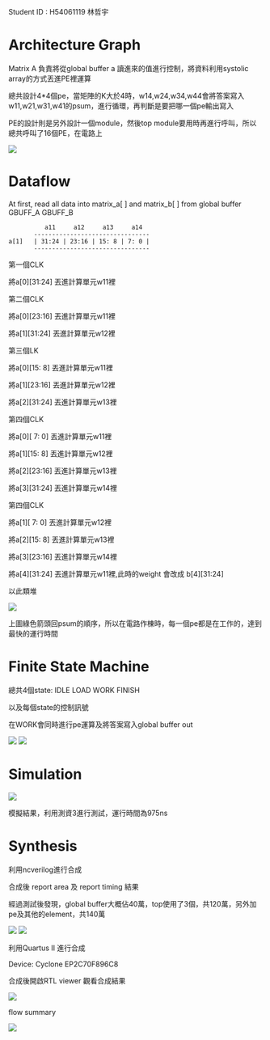 Student ID : H54061119 林哲宇

Architecture Graph
========
Matrix A 負責將從global buffer a 讀進來的值進行控制，將資料利用systolic array的方式丟進PE裡運算

總共設計4*4個pe，當矩陣的K大於4時，w14,w24,w34,w44會將答案寫入w11,w21,w31,w41的psum，進行循環，再判斷是要把哪一個pe輸出寫入

PE的設計則是另外設計一個module，然後top module要用時再進行呼叫，所以總共呼叫了16個PE，在電路上

![](./img/architecture.jpg)

Dataflow
========
At first, read all data into matrix_a[ ] and matrix_b[ ] from global buffer GBUFF_A GBUFF_B

```
          a11     a12     a13     a14
       --------------------------------
a[1]   | 31:24 | 23:16 | 15: 8 | 7: 0 |
       --------------------------------
```
第一個CLK

將a[0][31:24] 丟進計算單元w11裡

第二個CLK

將a[0][23:16] 丟進計算單元w11裡

將a[1][31:24] 丟進計算單元w12裡

第三個LK

將a[0][15: 8] 丟進計算單元w11裡

將a[1][23:16] 丟進計算單元w12裡

將a[2][31:24] 丟進計算單元w13裡

第四個CLK

將a[0][ 7: 0] 丟進計算單元w11裡

將a[1][15: 8] 丟進計算單元w12裡

將a[2][23:16] 丟進計算單元w13裡

將a[3][31:24] 丟進計算單元w14裡

第四個CLK

將a[1][ 7: 0] 丟進計算單元w12裡

將a[2][15: 8] 丟進計算單元w13裡

將a[3][23:16] 丟進計算單元w14裡

將a[4][31:24] 丟進計算單元w11裡,此時的weight 會改成 b[4][31:24]

以此類堆

![](./img/dataflow.jpg)

上圖綠色箭頭回psum的順序，所以在電路作棟時，每一個pe都是在工作的，達到最快的運行時間

Finite State Machine
========
總共4個state: IDLE LOAD WORK FINISH

以及每個state的控制訊號

在WORK會同時進行pe運算及將答案寫入global buffer out

![](./img/FSM.png)
![](./img/FSM_table.png)

Simulation
========

![](./img/result.png)

模擬結果，利用測資3進行測試，運行時間為975ns

Synthesis
========
利用ncverilog進行合成

合成後 report area 及 report timing 結果

經過測試後發現，global buffer大概佔40萬，top使用了3個，共120萬，另外加pe及其他的element，共140萬

![](./img/report_area.png)
![](./img/report_timing.png)

利用Quartus II 進行合成

Device: Cyclone EP2C70F896C8

合成後開啟RTL viewer 觀看合成結果

![](./img/RTL_diagram.png)

flow summary

![](./img/flow_summary.png)


